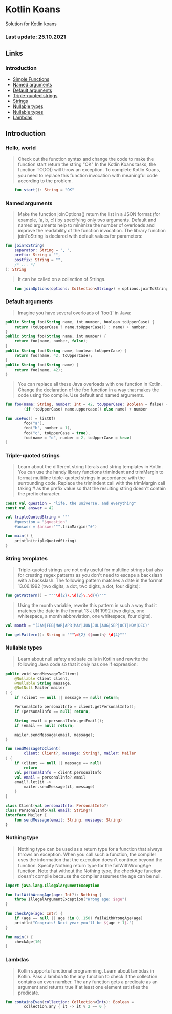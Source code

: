 # Kotlin Koans
Solution for Kotlin koans
### Last update: 25.10.2021

## Links

### Introduction
* [Simple Functions](#hello-world) 
* [Named arguments](#named-arguments) 
* [Default arguments](#default-arguments)  
* [Triple-quoted strings](#triple-quoted-strings)  
* [Strings](#string-templates)
* [Nullable types](#nullable-types)
* [Nullable types](#nothing-type)
* [Lambdas](#lambdas)

## Introduction

### Hello, world

> Check out the function syntax and change the code to make the function start return the string "OK" 
> In the Kotlin Koans tasks, the function TODO() will throw an exception. To complete Kotlin Koans, you need to replace this function invocation with meaningful code according to the problem.

```Kotlin
    fun start(): String = "OK"
```

### Named arguments

> Make the function joinOptions() return the list in a JSON format (for example, [a, b, c]) by specifying only two arguments. 
> Default and named arguments help to minimize the number of overloads and improve the readability of the function invocation. The library function joinToString is declared with default values for parameters:

```Kotlin
fun joinToString(
    separator: String = ", ",
    prefix: String = "",
    postfix: String = "",
    /* ... */
): String
```

> It can be called on a collection of Strings.

```Kotlin
    fun joinOptions(options: Collection<String>) = options.joinToString(separator=", ", prefix="[", postfix="]")
```

### Default arguments

> Imagine you have several overloads of 'foo()' in Java: 

```Kotlin
public String foo(String name, int number, boolean toUpperCase) {
    return (toUpperCase ? name.toUpperCase() : name) + number;
}
public String foo(String name, int number) {
    return foo(name, number, false);
}
public String foo(String name, boolean toUpperCase) {
    return foo(name, 42, toUpperCase);
}
public String foo(String name) {
    return foo(name, 42);
}
```

> You can replace all these Java overloads with one function in Kotlin. Change the declaration of the foo function in a way that makes the code using foo compile. Use default and named arguments.

```Kotlin
fun foo(name: String, number: Int = 42, toUpperCase: Boolean = false) =
        (if (toUpperCase) name.uppercase() else name) + number

fun useFoo() = listOf(
        foo("a"),
        foo("b", number = 1),
        foo("c", toUpperCase = true),
        foo(name = "d", number = 2, toUpperCase = true)
)
```

### Triple-quoted strings

> Learn about the different string literals and string templates in Kotlin.
You can use the handy library functions trimIndent and trimMargin to format multiline triple-quoted strings in accordance with the surrounding code.
Replace the trimIndent call with the trimMargin call taking # as the prefix value so that the resulting string doesn't contain the prefix character.

```Kotlin
const val question = "life, the universe, and everything"
const val answer = 42

val tripleQuotedString = """
    #question = "$question"
    #answer = $answer""".trimMargin("#")

fun main() {
    println(tripleQuotedString)
}
```

### String templates

> Triple-quoted strings are not only useful for multiline strings but also for creating regex patterns as you don't need to escape a backslash with a backslash.
The following pattern matches a date in the format 13.06.1992 (two digits, a dot, two digits, a dot, four digits):

```Kotlin
fun getPattern() = """\d{2}\.\d{2}\.\d{4}"""
```

> Using the month variable, rewrite this pattern in such a way that it matches the date in the format 13 JUN 1992 (two digits, one whitespace, a month abbreviation, one whitespace, four digits).

```Kotlin
val month = "(JAN|FEB|MAR|APR|MAY|JUN|JUL|AUG|SEP|OCT|NOV|DEC)"

fun getPattern(): String = """\d{2} ${month} \d{4}"""
```

### Nullable types

> Learn about null safety and safe calls in Kotlin and rewrite the following Java code so that it only has one if expression:

```Kotlin
public void sendMessageToClient(
    @Nullable Client client,
    @Nullable String message,
    @NotNull Mailer mailer
) {
    if (client == null || message == null) return;

    PersonalInfo personalInfo = client.getPersonalInfo();
    if (personalInfo == null) return;

    String email = personalInfo.getEmail();
    if (email == null) return;

    mailer.sendMessage(email, message);
}
```

```Kotlin
fun sendMessageToClient(
        client: Client?, message: String?, mailer: Mailer
) {
    if (client == null || message == null)
    	return
    val personalInfo = client.personalInfo
    val email = personalInfo?.email
    email?.let{it ->
        mailer.sendMessage(it, message)
    }
}

class Client(val personalInfo: PersonalInfo?)
class PersonalInfo(val email: String?)
interface Mailer {
    fun sendMessage(email: String, message: String)
}
```

### Nothing type

> Nothing type can be used as a return type for a function that always throws an exception. When you call such a function, the compiler uses the information that the execution doesn't continue beyond the function.
Specify Nothing return type for the failWithWrongAge function. Note that without the Nothing type, the checkAge function doesn't compile because the compiler assumes the age can be null.

```Kotlin
import java.lang.IllegalArgumentException

fun failWithWrongAge(age: Int?): Nothing {
    throw IllegalArgumentException("Wrong age: $age")
}

fun checkAge(age: Int?) {
    if (age == null || age !in 0..150) failWithWrongAge(age)
    println("Congrats! Next year you'll be ${age + 1}.")
}

fun main() {
    checkAge(10)
}
```


### Lambdas
 
> Kotlin supports functional programming. Learn about lambdas in Kotlin.
Pass a lambda to the any function to check if the collection contains an even number. The any function gets a predicate as an argument and returns true if at least one element satisfies the predicate.

```Kotlin
fun containsEven(collection: Collection<Int>): Boolean =
        collection.any { it -> it % 2 == 0 }
```
